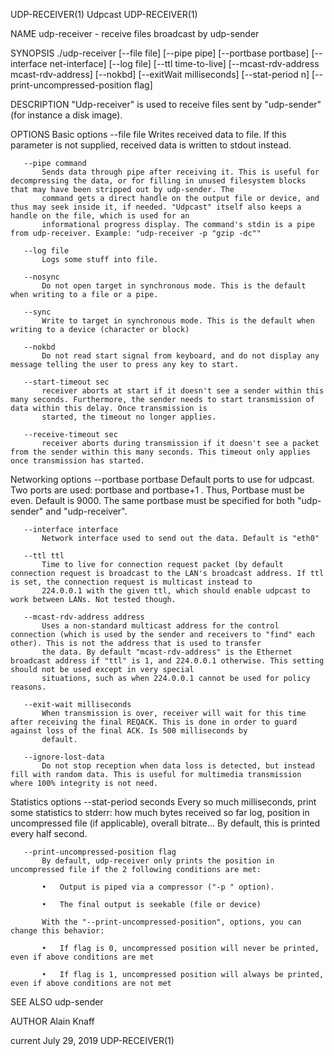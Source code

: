 UDP-RECEIVER(1)                                                                             Udpcast                                                                             UDP-RECEIVER(1)

NAME
       udp-receiver - receive files broadcast by udp-sender

SYNOPSIS
       ./udp-receiver [--file file] [--pipe pipe] [--portbase portbase] [--interface net-interface] [--log file] [--ttl time-to-live] [--mcast-rdv-address mcast-rdv-address] [--nokbd]
       [--exitWait milliseconds] [--stat-period n] [--print-uncompressed-position flag]

DESCRIPTION
       "Udp-receiver" is used to receive files sent by "udp-sender" (for instance a disk image).

OPTIONS
   Basic options
       --file file
           Writes received data to file. If this parameter is not supplied, received data is written to stdout instead.

       --pipe command
           Sends data through pipe after receiving it. This is useful for decompressing the data, or for filling in unused filesystem blocks that may have been stripped out by udp-sender. The
           command gets a direct handle on the output file or device, and thus may seek inside it, if needed. "Udpcast" itself also keeps a handle on the file, which is used for an
           informational progress display. The command's stdin is a pipe from udp-receiver. Example: "udp-receiver -p "gzip -dc""

       --log file
           Logs some stuff into file.

       --nosync
           Do not open target in synchronous mode. This is the default when writing to a file or a pipe.

       --sync
           Write to target in synchronous mode. This is the default when writing to a device (character or block)

       --nokbd
           Do not read start signal from keyboard, and do not display any message telling the user to press any key to start.

       --start-timeout sec
           receiver aborts at start if it doesn't see a sender within this many seconds. Furthermore, the sender needs to start transmission of data within this delay. Once transmission is
           started, the timeout no longer applies.

       --receive-timeout sec
           receiver aborts during transmission if it doesn't see a packet from the sender within this many seconds. This timeout only applies once transmission has started.

   Networking options
       --portbase portbase
           Default ports to use for udpcast. Two ports are used: portbase and portbase+1 . Thus, Portbase must be even. Default is 9000. The same portbase must be specified for both
           "udp-sender" and "udp-receiver".

       --interface interface
           Network interface used to send out the data. Default is "eth0"

       --ttl ttl
           Time to live for connection request packet (by default connection request is broadcast to the LAN's broadcast address. If ttl is set, the connection request is multicast instead to
           224.0.0.1 with the given ttl, which should enable udpcast to work between LANs. Not tested though.

       --mcast-rdv-address address
           Uses a non-standard multicast address for the control connection (which is used by the sender and receivers to "find" each other). This is not the address that is used to transfer
           the data. By default "mcast-rdv-address" is the Ethernet broadcast address if "ttl" is 1, and 224.0.0.1 otherwise. This setting should not be used except in very special
           situations, such as when 224.0.0.1 cannot be used for policy reasons.

       --exit-wait milliseconds
           When transmission is over, receiver will wait for this time after receiving the final REQACK. This is done in order to guard against loss of the final ACK. Is 500 milliseconds by
           default.

       --ignore-lost-data
           Do not stop reception when data loss is detected, but instead fill with random data. This is useful for multimedia transmission where 100% integrity is not need.

   Statistics options
       --stat-period seconds
           Every so much milliseconds, print some statistics to stderr: how much bytes received so far log, position in uncompressed file (if applicable), overall bitrate... By default, this
           is printed every half second.

       --print-uncompressed-position flag
           By default, udp-receiver only prints the position in uncompressed file if the 2 following conditions are met:

           •   Output is piped via a compressor ("-p " option).

           •   The final output is seekable (file or device)

           With the "--print-uncompressed-position", options, you can change this behavior:

           •   If flag is 0, uncompressed position will never be printed, even if above conditions are met

           •   If flag is 1, uncompressed position will always be printed, even if above conditions are not met

SEE ALSO
       udp-sender

AUTHOR
       Alain Knaff

current                                                                                  July 29, 2019                                                                          UDP-RECEIVER(1)
